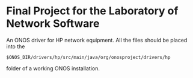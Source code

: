 # Final Project for the Laboratory of Network Software

An ONOS driver for HP network equipment. All the files should
be placed into the

`$ONOS_DIR/drivers/hp/src/main/java/org/onosproject/drivers/hp`

folder of a working ONOS installation.